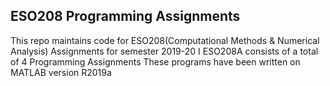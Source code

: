## ESO208 Programming Assignments
This repo maintains code for ESO208(Computational Methods & Numerical Analysis) Assignments for semester 2019-20 I
ESO208A consists of a total of 4 Programming Assignments
These programs have been written on MATLAB version R2019a
